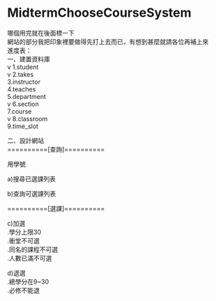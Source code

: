 # MidtermChooseCourseSystem
哪個用完就在後面標一下  
網站的部分我把印象裡要做得先打上去而已，有想到甚麼就請各位再補上來  
進度表：  
一、建置資料庫  
  v 1.student  
  v 2.takes  
  3.instructor  
  4.teaches  
  5.department  
  v 6.section  
  7.course  
  v 8.classroom  
  9.time_slot  
  
二、設計網站  
==========[查詢]==========
 
 用學號
 
 a)搜尋已選課列表  
 
 b)查詢可選課列表 
 
 ==========[選課]==========
 
 c)加選  
    .學分上限30  
    .衝堂不可選  
    .同名的課程不可選  
    .人數已滿不可選  
  
 d)退選  
    .總學分在9~30  
    .必修不能退  
